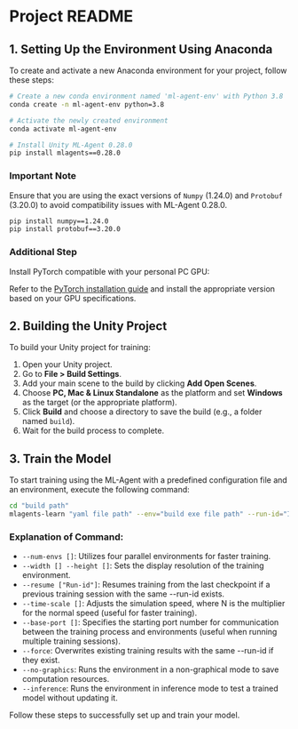 # Project README

## 1. Setting Up the Environment Using Anaconda
To create and activate a new Anaconda environment for your project, follow these steps:

```bash
# Create a new conda environment named 'ml-agent-env' with Python 3.8
conda create -n ml-agent-env python=3.8

# Activate the newly created environment
conda activate ml-agent-env

# Install Unity ML-Agent 0.28.0
pip install mlagents==0.28.0
```

### Important Note
Ensure that you are using the exact versions of `Numpy` (1.24.0) and `Protobuf` (3.20.0) to avoid compatibility issues with ML-Agent 0.28.0.
```bash
pip install numpy==1.24.0
pip install protobuf==3.20.0
```
### Additional Step
Install PyTorch compatible with your personal PC GPU:

Refer to the [PyTorch installation guide](https://pytorch.org/get-started/locally/) and install the appropriate version based on your GPU specifications.


## 2. Building the Unity Project
To build your Unity project for training:
1. Open your Unity project.
2. Go to **File > Build Settings**.
3. Add your main scene to the build by clicking **Add Open Scenes**.
4. Choose **PC, Mac & Linux Standalone** as the platform and set **Windows** as the target (or the appropriate platform).
5. Click **Build** and choose a directory to save the build (e.g., a folder named `build`).
6. Wait for the build process to complete.

## 3. Train the Model
To start training using the ML-Agent with a predefined configuration file and an environment, execute the following command:

```bash
cd "build path"
mlagents-learn "yaml file path" --env="build exe file path" --run-id="ID"
```

### Explanation of Command:
- `--num-envs []`: Utilizes four parallel environments for faster training.
- `--width [] --height []`: Sets the display resolution of the training environment.
- `--resume ["Run-id"]`: Resumes training from the last checkpoint if a previous training session with the same --run-id exists.
- `--time-scale []`: Adjusts the simulation speed, where N is the multiplier for the normal speed (useful for faster training).
- `--base-port []`: Specifies the starting port number for communication between the training process and environments (useful when running multiple training sessions).
- `--force`: Overwrites existing training results with the same --run-id if they exist.
- `--no-graphics`: Runs the environment in a non-graphical mode to save computation resources.
- `--inference`: Runs the environment in inference mode to test a trained model without updating it.

Follow these steps to successfully set up and train your model.
